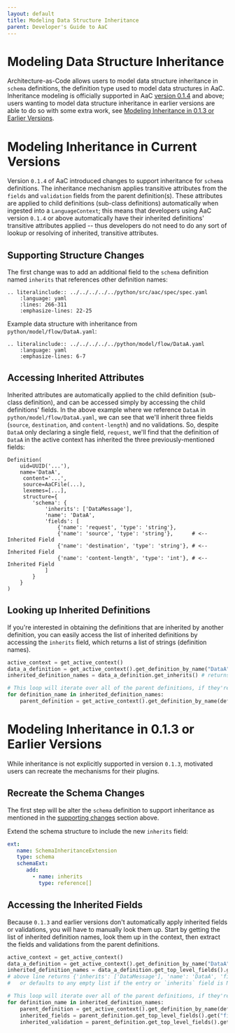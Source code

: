 ```yaml
---
layout: default
title: Modeling Data Structure Inheritance
parent: Developer's Guide to AaC
---
```


# Modeling Data Structure Inheritance
Architecture-as-Code allows users to model data structure inheritance in `schema` definitions, the definition type used to model data structures in AaC. Inheritance modeling is officially supported in AaC [version 0.1.4](https://github.com/DevOps-MBSE/AaC/releases/tag/v0.1.4) and above; users wanting to model data structure inheritance in earlier versions are able to do so with some extra work, see [Modeling Inheritance in 0.1.3 or Earlier Versions](#modeling-inheritance-in-013-or-earlier-versions).

# Modeling Inheritance in Current Versions
Version `0.1.4` of AaC introduced changes to support inheritance for `schema` definitions. The inheritance mechanism applies transitive attributes from the `fields` and `validation` fields from the parent definition(s). These attributes are applied to child definitions (sub-class definitions) automatically when ingested into a `LanguageContext`; this means that developers using AaC version `0.1.4` or above automatically have their inherited definitions' transitive attributes applied -- thus developers do not need to do any sort of lookup or resolving of inherited, transitive attributes.

## Supporting Structure Changes
The first change was to add an additional field to the `schema` definition named `inherits` that references other definition names:

```{eval-rst}
.. literalinclude:: ../../../../../python/src/aac/spec/spec.yaml
    :language: yaml
    :lines: 266-311
    :emphasize-lines: 22-25
```

Example data structure with inheritance from `python/model/flow/DataA.yaml`:

```{eval-rst}
.. literalinclude:: ../../../../../python/model/flow/DataA.yaml
    :language: yaml
    :emphasize-lines: 6-7
```
## Accessing Inherited Attributes
Inherited attributes are automatically applied to the child definition (sub-class definition), and can be accessed simply by accessing the child definitions' fields. In the above example where we reference `DataA` in `python/model/flow/DataA.yaml`, we can see that we'll inherit three fields (`source`, `destination`, and `content-length`) and no validations. So, despite `DataA` only declaring a single field, `request`, we'll find that the definition of `DataA` in the active context has inherited the three previously-mentioned fields:
```
Definition(
    uid=UUID('...'),
    name='DataA',
     content='...',
     source=AaCFile(...),
     lexemes=[...],
     structure={
        'schema': {
            'inherits': ['DataMessage'],
            'name': 'DataA',
            'fields': [
                {'name': 'request', 'type': 'string'},
                {'name': 'source', 'type': 'string'},      # <-- Inherited Field
                {'name': 'destination', 'type': 'string'}, # <-- Inherited Field
                {'name': 'content-length', 'type': 'int'}, # <-- Inherited Field
            ]
        }
    }
)
```

## Looking up Inherited Definitions
If you're interested in obtaining the definitions that are inherited by another definition, you can easily access the list of inherited definitions by accessing the `inherits` field, which returns a list of strings (definition names).
```python
active_context = get_active_context()
data_a_definition = get_active_context().get_definition_by_name("DataA")
inherited_definition_names = data_a_definition.get_inherits() # returns ['DataMessage']

# This loop will iterate over all of the parent definitions, if they're in the active context.
for definition_name in inherited_definition_names:
    parent_definition = get_active_context().get_definition_by_name(definition_name)
```

# Modeling Inheritance in 0.1.3 or Earlier Versions
While inheritance is not explicitly supported in version `0.1.3`, motivated users can recreate the mechanisms for their plugins.

## Recreate the Schema Changes
The first step will be alter the `schema` definition to support inheritance as mentioned in the [supporting changes](#modeling-inheritance-in-013-or-earlier-versions) section above.

Extend the schema structure to include the new `inherits` field:
```yaml
ext:
   name: SchemaInheritanceExtension
   type: schema
   schemaExt:
      add:
        - name: inherits
          type: reference[]
```

## Accessing the Inherited Fields
Because `0.1.3` and earlier versions don't automatically apply inherited fields or validations, you will have to manually look them up. Start by getting the list of inherited definition names, look them up in the context, then extract the fields and validations from the parent definitions.

```python
active_context = get_active_context()
data_a_definition = get_active_context().get_definition_by_name("DataA")
inherited_definition_names = data_a_definition.get_top_level_fields().get("inherits") or []
# above line returns {'inherits': ['DataMessage'], 'name': 'DataA', 'fields': [{'name': 'request', 'type': 'string'}]}
#   or defaults to any empty list if the entry or `inherits` field is None.

# This loop will iterate over all of the parent definitions, if they're in the active context.
for definition_name in inherited_definition_names:
    parent_definition = get_active_context().get_definition_by_name(definition_name)
    inherited_fields = parent_definition.get_top_level_fields().get("fields") or [] # We access 'fields' again because this is a schema definition
    inherited_validation = parent_definition.get_top_level_fields().get("validation") or []
```
